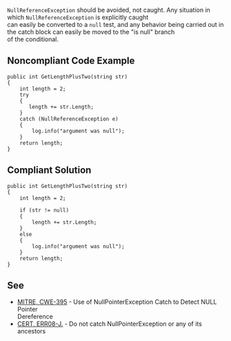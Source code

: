 
`NullReferenceException` should be avoided, not caught. Any situation in which `NullReferenceException` is explicitly caught<br>can easily be converted to a `null` test, and any behavior being carried out in the catch block can easily be moved to the "is null" branch<br>of the conditional.

## Noncompliant Code Example


    public int GetLengthPlusTwo(string str)
    {
        int length = 2;
        try
        {
           length += str.Length;
        }
        catch (NullReferenceException e)
        {
            log.info("argument was null");
        }
        return length;
    }


## Compliant Solution


    public int GetLengthPlusTwo(string str)
    {
        int length = 2;
    
        if (str != null)
        {
            length += str.Length;
        }
        else
        {
            log.info("argument was null");
        }
        return length;
    }


## See

- [MITRE, CWE-395](http://cwe.mitre.org/data/definitions/395.html) - Use of NullPointerException Catch to Detect NULL Pointer<br>  Dereference
- [CERT, ERR08-J.](https://www.securecoding.cert.org/confluence/x/BIB3AQ) - Do not catch NullPointerException or any of its ancestors<br>

